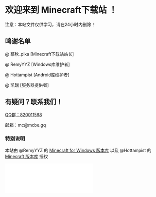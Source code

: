<h1>欢迎来到 Minecraft下载站 ！</h1>
<p>注意：本站文件仅供学习，请在24小时内删除！</p>
<h2>鸣谢名单</h2>
<p>@ 慕秋_pika       [Minecraft下载站站长]</p>
<p>@ RemyYYZ       [Windows库维护者]</p>
<p>@ Hottampist    [Android库维护者]</p>
<p>@ 凯瑞          [服务器提供者]</p>
<h2>有疑问？联系我们！</h2>
<p><a href="https://jq.qq.com/?_wv=1027&amp;k=vkZpuhH5">QQ群：820011568</a></p>
<p>邮箱：mc@mcbe.gq</p>
<h3>特别说明</h3>
<p>本站由  @RemyYYZ 的 <a href="https://mcappx.remyyyz.com/">Minecraft for Windows 版本库</a> 以及 @Hottampist 的 <a href="https://mcarc.gitee.io/">Minecraft 版本库</a> 授权</p>
<iframe allowtransparency="true" frameborder="0" width="290" height="96" scrolling="no" src="//tianqi.2345.com/plugin/widget/index.htm?s=1&z=1&t=0&v=0&d=2&bd=0&k=&f=&ltf=009944&htf=cc0000&q=1&e=1&a=1&c=54511&w=290&h=96&align=center"></iframe>
